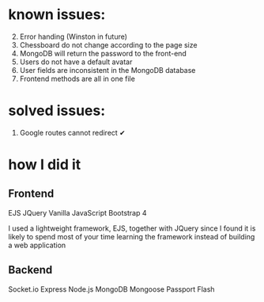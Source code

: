 # known issues:

2. Error handing (Winston in future)
3. Chessboard do not change according to the page size
4. MongoDB will return the password to the front-end
5. Users do not have a default avatar
6. User fields are inconsistent in the MongoDB database
7. Frontend methods are all in one file

# solved issues: 

1. Google routes cannot redirect ✔

# how I did it
## Frontend

EJS
JQuery
Vanilla JavaScript
Bootstrap 4

I used a lightweight framework, EJS, together with JQuery
since I found it is likely to spend most of your time learning the framework instead
of building a web application 

## Backend

Socket.io
Express
Node.js
MongoDB
Mongoose
Passport
Flash